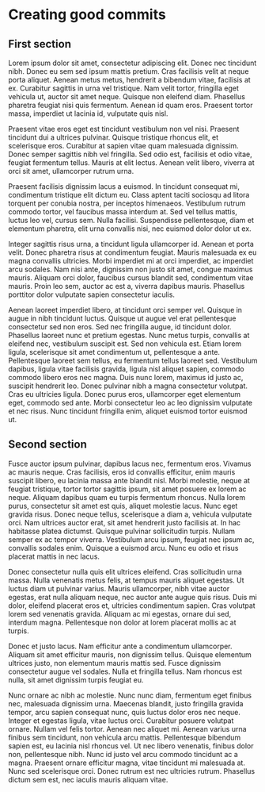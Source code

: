 # Creating good commits

## First section

Lorem ipsum dolor sit amet, consectetur adipiscing elit. Donec nec tincidunt
nibh. Donec eu sem sed ipsum mattis pretium. Cras facilisis velit at neque
porta aliquet. Aenean metus metus, hendrerit a bibendum vitae, facilisis at ex.
Curabitur sagittis in urna vel tristique. Nam velit tortor, fringilla eget
vehicula ut, auctor sit amet neque. Quisque non eleifend diam. Phasellus
pharetra feugiat nisi quis fermentum. Aenean id quam eros. Praesent tortor
massa, imperdiet ut lacinia id, vulputate quis nisl.

Praesent vitae eros eget est tincidunt vestibulum non vel nisi. Praesent
tincidunt dui a ultrices pulvinar. Quisque tristique rhoncus elit, et
scelerisque eros. Curabitur at sapien vitae quam malesuada dignissim. Donec
semper sagittis nibh vel fringilla. Sed odio est, facilisis et odio vitae,
feugiat fermentum tellus. Mauris at elit lectus. Aenean velit libero, viverra
at orci sit amet, ullamcorper rutrum urna.

Praesent facilisis dignissim lacus a euismod. In tincidunt consequat mi,
condimentum tristique elit dictum eu. Class aptent taciti sociosqu ad litora
torquent per conubia nostra, per inceptos himenaeos. Vestibulum rutrum commodo
tortor, vel faucibus massa interdum at. Sed vel tellus mattis, luctus leo vel,
cursus sem. Nulla facilisi. Suspendisse pellentesque, diam et elementum
pharetra, elit urna convallis nisi, nec euismod dolor dolor ut ex.

Integer sagittis risus urna, a tincidunt ligula ullamcorper id. Aenean et porta
velit. Donec pharetra risus at condimentum feugiat. Mauris malesuada ex eu
magna convallis ultricies. Morbi imperdiet mi at orci imperdiet, ac imperdiet
arcu sodales. Nam nisi ante, dignissim non justo sit amet, congue maximus
mauris. Aliquam orci dolor, faucibus cursus blandit sed, condimentum vitae
mauris. Proin leo sem, auctor ac est a, viverra dapibus mauris. Phasellus
porttitor dolor vulputate sapien consectetur iaculis.

Aenean laoreet imperdiet libero, at tincidunt orci semper vel. Quisque in augue
in nibh tincidunt luctus. Quisque ut augue vel erat pellentesque consectetur
sed non eros. Sed nec fringilla augue, id tincidunt dolor. Phasellus laoreet
nunc et pretium egestas. Nunc metus turpis, convallis at eleifend nec,
vestibulum suscipit est. Sed non vehicula est. Etiam lorem ligula, scelerisque
sit amet condimentum ut, pellentesque a ante. Pellentesque laoreet sem tellus,
eu fermentum tellus laoreet sed. Vestibulum dapibus, ligula vitae facilisis
gravida, ligula nisl aliquet sapien, commodo commodo libero eros nec magna.
Duis nunc lorem, maximus id justo ac, suscipit hendrerit leo. Donec pulvinar
nibh a magna consectetur volutpat. Cras eu ultricies ligula. Donec purus eros,
ullamcorper eget elementum eget, commodo sed ante. Morbi consectetur leo ac leo
dignissim vulputate et nec risus. Nunc tincidunt fringilla enim, aliquet
euismod tortor euismod ut.


## Second section

Fusce auctor ipsum pulvinar, dapibus lacus nec, fermentum eros. Vivamus ac
mauris neque. Cras facilisis, eros id convallis efficitur, enim mauris suscipit
libero, eu lacinia massa ante blandit nisl. Morbi molestie, neque at feugiat
tristique, tortor tortor sagittis ipsum, sit amet posuere ex lorem ac neque.
Aliquam dapibus quam eu turpis fermentum rhoncus. Nulla lorem purus,
consectetur sit amet est quis, aliquet molestie lacus. Nunc eget gravida risus.
Donec neque tellus, scelerisque a diam a, vehicula vulputate orci. Nam ultrices
auctor erat, sit amet hendrerit justo facilisis at. In hac habitasse platea
dictumst. Quisque pulvinar sollicitudin turpis. Nullam semper ex ac tempor
viverra. Vestibulum arcu ipsum, feugiat nec ipsum ac, convallis sodales enim.
Quisque a euismod arcu. Nunc eu odio et risus placerat mattis in nec lacus.

Donec consectetur nulla quis elit ultrices eleifend. Cras sollicitudin urna
massa. Nulla venenatis metus felis, at tempus mauris aliquet egestas. Ut luctus
diam ut pulvinar varius. Mauris ullamcorper, nibh vitae auctor egestas, erat
nulla aliquam neque, nec auctor ante augue quis risus. Duis mi dolor, eleifend
placerat eros et, ultricies condimentum sapien. Cras volutpat lorem sed
venenatis gravida. Aliquam ac mi egestas, ornare dui sed, interdum magna.
Pellentesque non dolor at lorem placerat mollis ac at turpis.

Donec et justo lacus. Nam efficitur ante a condimentum ullamcorper. Aliquam sit
amet efficitur mauris, non dignissim tellus. Quisque elementum ultrices justo,
non elementum mauris mattis sed. Fusce dignissim consectetur augue vel sodales.
Nulla et fringilla tellus. Nam rhoncus est nulla, sit amet dignissim turpis
feugiat eu.

Nunc ornare ac nibh ac molestie. Nunc nunc diam, fermentum eget finibus nec,
malesuada dignissim urna. Maecenas blandit, justo fringilla gravida tempor,
arcu sapien consequat nunc, quis luctus dolor eros nec neque. Integer et
egestas ligula, vitae luctus orci. Curabitur posuere volutpat ornare. Nullam
vel felis tortor. Aenean nec aliquet mi. Aenean varius urna finibus sem
tincidunt, non vehicula arcu mattis. Pellentesque bibendum sapien est, eu
lacinia nisl rhoncus vel. Ut nec libero venenatis, finibus dolor non,
pellentesque nibh. Nunc id justo vel arcu commodo tincidunt ac a magna.
Praesent ornare efficitur magna, vitae tincidunt mi malesuada at. Nunc sed
scelerisque orci. Donec rutrum est nec ultricies rutrum. Phasellus dictum sem
est, nec iaculis mauris aliquam vitae.


